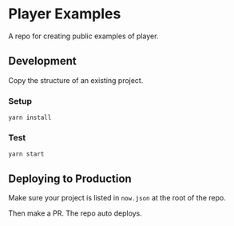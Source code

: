# Player Examples

A repo for creating public examples of player.

## Development

Copy the structure of an existing project.

### Setup

```
yarn install
```

### Test

```
yarn start
```

## Deploying to Production

Make sure your project is listed in `now.json` at the root of the repo.

Then make a PR. The repo auto deploys.
